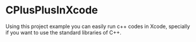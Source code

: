 # CPlusPlusInXcode
Using this project example you can easily run c++ codes in Xcode, specially if you want to use the standard libraries of C++.
